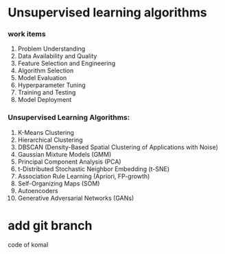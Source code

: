 # Unsupervised learning algorithms

### work items

1. Problem Understanding
2. Data Availability and Quality
3. Feature Selection and Engineering
4. Algorithm Selection
5. Model Evaluation
6. Hyperparameter Tuning
7. Training and Testing
8. Model Deployment

### Unsupervised Learning Algorithms:
1. K-Means Clustering
2. Hierarchical Clustering
3. DBSCAN (Density-Based Spatial Clustering of Applications with Noise)
4. Gaussian Mixture Models (GMM)
5. Principal Component Analysis (PCA)
6. t-Distributed Stochastic Neighbor Embedding (t-SNE)
7. Association Rule Learning (Apriori, FP-growth)
8. Self-Organizing Maps (SOM)
9. Autoencoders
10. Generative Adversarial Networks (GANs)


# add git branch
code of komal